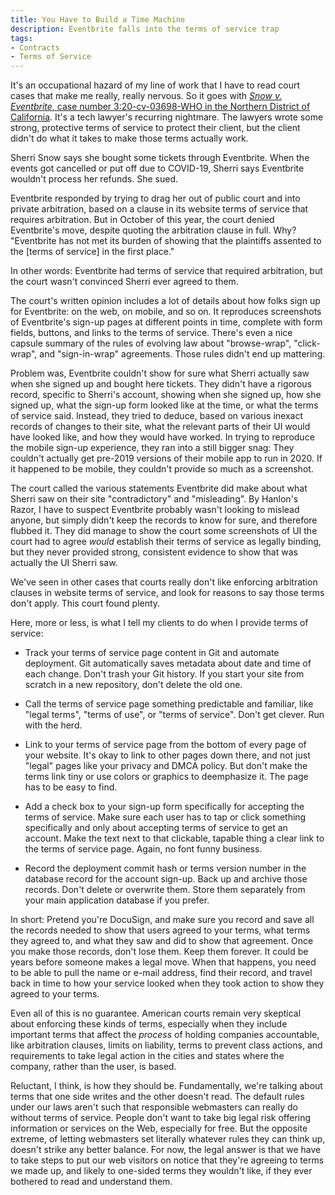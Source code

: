 ```yaml
---
title: You Have to Build a Time Machine
description: Eventbrite falls into the terms of service trap
tags:
- Contracts
- Terms of Service
---
```


It's an occupational hazard of my line of work that I have to read court cases that make me really, really nervous.  So it goes with [_Snow v. Eventbrite_, case number 3:20-cv-03698-WHO in the Northern District of California](https://www.courtlistener.com/docket/17223027/snow-v-eventbrite-inc/).  It's a tech lawyer's recurring nightmare.  The lawyers wrote some strong, protective terms of service to protect their client, but the client didn't do what it takes to make those terms actually work.

Sherri Snow says she bought some tickets through Eventbrite.  When the events got cancelled or put off due to COVID-19, Sherri says Eventbrite wouldn't process her refunds.  She sued.

Eventbrite responded by trying to drag her out of public court and into private arbitration, based on a clause in its website terms of service that requires arbitration.  But in October of this year, the court denied Eventbrite's move, despite quoting the arbitration clause in full.  Why?  "Eventbrite has not met its burden of showing that the plaintiffs assented to the [terms of service] in the first place."

In other words: Eventbrite had terms of service that required arbitration, but the court wasn't convinced Sherri ever agreed to them.

The court's written opinion includes a lot of details about how folks sign up for Eventbrite: on the web, on mobile, and so on.  It reproduces screenshots of Eventbrite's sign-up pages at different points in time, complete with form fields, buttons, and links to the terms of service.  There's even a nice capsule summary of the rules of evolving law about "browse-wrap", "click-wrap", and "sign-in-wrap" agreements.  Those rules didn't end up mattering.

Problem was, Eventbrite couldn't show for sure what Sherri actually saw when she signed up and bought here tickets.  They didn't have a rigorous record, specific to Sherri's account, showing when she signed up, how she signed up, what the sign-up form looked like at the time, or what the terms of service said.  Instead, they tried to deduce, based on various inexact records of changes to their site, what the relevant parts of their UI would have looked like, and how they would have worked.  In trying to reproduce the mobile sign-up experience, they ran into a still bigger snag: They couldn't actually get pre-2019 versions of their mobile app to run in 2020.  If it happened to be mobile, they couldn't provide so much as a screenshot.

The court called the various statements Eventbrite did make about what Sherri saw on their site "contradictory" and "misleading".  By Hanlon's Razor, I have to suspect Eventbrite probably wasn't looking to mislead anyone, but simply didn't keep the records to know for sure, and therefore flubbed it.  They did manage to show the court some screenshots of UI the court had to agree _would_ establish their terms of service as legally binding, but they never provided strong, consistent evidence to show that was actually the UI Sherri saw.

We've seen in other cases that courts really don't like enforcing arbitration clauses in website terms of service, and look for reasons to say those terms don't apply.  This court found plenty.

Here, more or less, is what I tell my clients to do when I provide terms of service:

- Track your terms of service page content in Git and automate deployment.  Git automatically saves metadata about date and time of each change.  Don't trash your Git history.  If you start your site from scratch in a new repository, don't delete the old one.

- Call the terms of service page something predictable and familiar, like "legal terms", "terms of use", or "terms of service".  Don't get clever.  Run with the herd.

- Link to your terms of service page from the bottom of every page of your website.  It's okay to link to other pages down there, and not just "legal" pages like your privacy and DMCA policy.  But don't make the terms link tiny or use colors or graphics to deemphasize it.  The page has to be easy to find.

- Add a check box to your sign-up form specifically for accepting the terms of service.  Make sure each user has to tap or click something specifically and only about accepting terms of service to get an account.  Make the text next to that clickable, tapable thing a clear link to the terms of service page.  Again, no font funny business.

- Record the deployment commit hash or terms version number in the database record for the account sign-up.  Back up and archive those records.  Don't delete or overwrite them. Store them separately from your main application database if you prefer.

In short: Pretend you're DocuSign, and make sure you record and save all the records needed to show that users agreed to your terms, what terms they agreed to, and what they saw and did to show that agreement.  Once you make those records, don't lose them.  Keep them forever.  It could be years before someone makes a legal move.  When that happens, you need to be able to pull the name or e-mail address, find their record, and travel back in time to how your service looked when they took action to show they agreed to your terms.

Even all of this is no guarantee.  American courts remain very skeptical about enforcing these kinds of terms, especially when they include important terms that affect the _process_ of holding companies accountable, like arbitration clauses, limits on liability, terms to prevent class actions, and requirements to take legal action in the cities and states where the company, rather than the user, is based.

Reluctant, I think, is how they should be.  Fundamentally, we're talking about terms that one side writes and the other doesn't read.  The default rules under our laws aren't such that responsible webmasters can really do without terms of service.  People don't want to take big legal risk offering information or services on the Web, especially for free.  But the opposite extreme, of letting webmasters set literally whatever rules they can think up, doesn't strike any better balance.  For now, the legal answer is that we have to take steps to put our web visitors on notice that they're agreeing to terms we made up, and likely to one-sided terms they wouldn't like, if they ever bothered to read and understand them.
